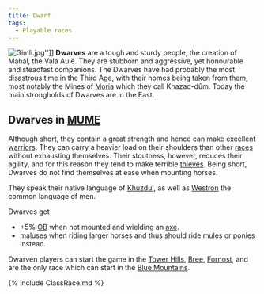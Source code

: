 ```yaml
---
title: Dwarf
tags:
  - Playable races
---
```

![](Gimli.jpg "Gimli.jpg")''\]\] **Dwarves** are a tough and sturdy
people, the creation of Mahal, the Vala Aulë. They are stubborn and
aggressive, yet honourable and steadfast companions. The Dwarves have
had probably the most disastrous time in the Third Age, with their homes
being taken from them, most notably the Mines of
[Moria](Moria "wikilink") which they call Khazad-dûm. Today the main
strongholds of Dwarves are in the East.

## Dwarves in [MUME](MUME "wikilink")

Although short, they contain a great strength and hence can make
excellent [warriors](warrior "wikilink"). They can carry a heavier load
on their shoulders than other [races](race "wikilink") without
exhausting themselves. Their stoutness, however, reduces their agility,
and for this reason they tend to make terrible
[thieves](thief "wikilink"). Being short, Dwarves do not find themselves
at ease when mounting horses.

They speak their native language of [Khuzdul](Khuzdul "wikilink"), as
well as [Westron](Westron "wikilink") the common language of men.

Dwarves get

- +5% [OB](Offensive_bonus "wikilink") when not mounted and wielding an
  [axe](cleaving "wikilink").
- maluses when riding larger horses and thus should ride mules or ponies
  instead.

Dwarven players can start the game in the [Tower
Hills](Tower_Hills "wikilink"), [Bree](Bree "wikilink"),
[Fornost](Fornost "wikilink"), and are the only race which can start in
the [Blue Mountains](Blue_Mountains "wikilink").

{% include ClassRace.md %}
